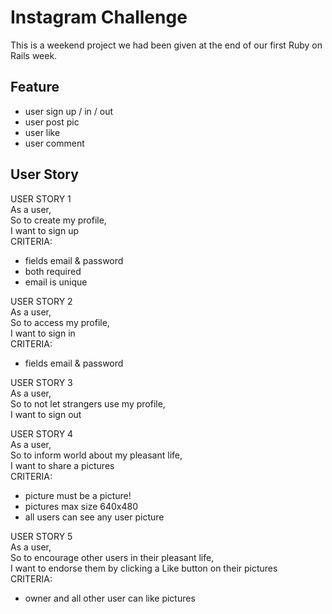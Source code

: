 Instagram Challenge
===================

This is a weekend project we had been given at the end of our first Ruby on Rails week.

Feature
-------
* user sign up / in / out
* user post pic
* user like
* user comment

User Story
-----

USER STORY 1  
As a user,  
So to create my profile,  
I want to sign up  
CRITERIA:  
- fields email & password  
- both required  
- email is unique  
  
USER STORY 2  
As a user,  
So to access my profile,  
I want to sign in  
CRITERIA:  
- fields email & password  
  
USER STORY 3  
As a user,  
So to not let strangers use my profile,  
I want to sign out  
  
USER STORY 4  
As a user,  
So to inform world about my pleasant life,  
I want to share a pictures  
CRITERIA:  
- picture must be a picture!  
- pictures max size 640x480  
- all users can see any user picture  
  
USER STORY 5  
As a user,  
So to encourage other users in their pleasant life,  
I want to endorse them by clicking a Like button on their pictures  
CRITERIA:  
- owner and all other user can like pictures
